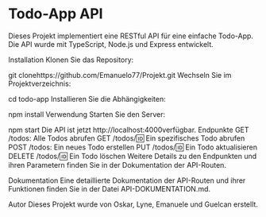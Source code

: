 # Todo-App API

Dieses Projekt implementiert eine RESTful API für eine einfache Todo-App. Die API wurde mit TypeScript, Node.js und Express entwickelt.

Installation
Klonen Sie das Repository:

git clonehttps://github.com/Emanuelo77/Projekt.git
Wechseln Sie im Projektverzeichnis:

cd todo-app
Installieren Sie die Abhängigkeiten:

npm install
Verwendung
Starten Sie den Server:

npm start
Die API ist jetzt http://localhost:4000verfügbar.
Endpunkte
GET /todos: Alle Todos abrufen
GET /todos/:id: Ein spezifisches Todo abrufen
POST /todos: Ein neues Todo erstellen
PUT /todos/:id: Ein Todo aktualisieren
DELETE /todos/:id: Ein Todo löschen
Weitere Details zu den Endpunkten und ihren Parametern finden Sie in der Dokumentation der API-Routen.

Dokumentation
Eine detaillierte Dokumentation der API-Routen und ihrer Funktionen finden Sie in der Datei API-DOKUMENTATION.md.

Autor
Dieses Projekt wurde von Oskar, Lyne, Emanuele und Guelcan erstellt.